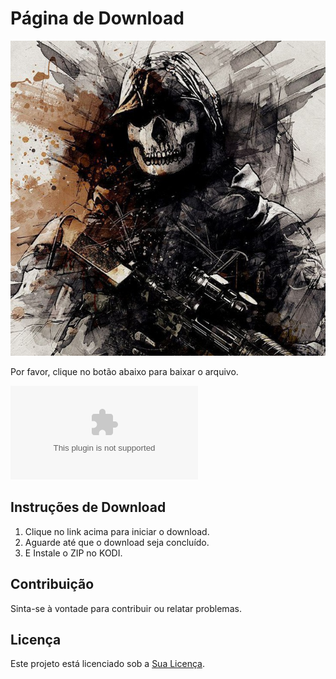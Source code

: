 # Página de Download

![Ícone do Favicon](ghost.jpg)

Por favor, clique no botão abaixo para baixar o arquivo.

[![Download do ADDON GHOST](https://github.com/nickolas089/ADDON-GHOST/raw/main/plugin.video.Addon.GHOST.zip)](https://github.com/nickolas089/ADDON-GHOST/raw/main/plugin.video.Addon.GHOST.zip)

## Instruções de Download
1. Clique no link acima para iniciar o download.
2. Aguarde até que o download seja concluído.
3. E Instale o ZIP no KODI.

## Contribuição
Sinta-se à vontade para contribuir ou relatar problemas.

## Licença
Este projeto está licenciado sob a [Sua Licença](LICENSE.md).

